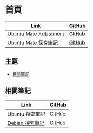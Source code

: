 

# 首頁

| Link | GitHub |
| ---- | ------ |
| [Ubuntu Mate Adjustment](https://samwhelp.github.io/ubuntu-mate-adjustment/) | [GitHub](https://github.com/samwhelp/ubuntu-mate-adjustment) |
| [Ubuntu Mate 探索筆記](https://samwhelp.github.io/note-about-ubuntu-mate/) | [GitHub](https://github.com/samwhelp/note-about-ubuntu-mate) |




## 主題

* [相關筆記](#相關筆記)




## 相關筆記

| Link | GitHub |
| ---- | ------ |
| [Ubuntu 探索筆記](https://samwhelp.github.io/note-about-ubuntu/) | [GitHub](https://github.com/samwhelp/note-about-ubuntu) |
| [Debian 探索筆記](https://samwhelp.github.io/note-about-debian/) | [GitHub](https://github.com/samwhelp/note-about-debian) |
